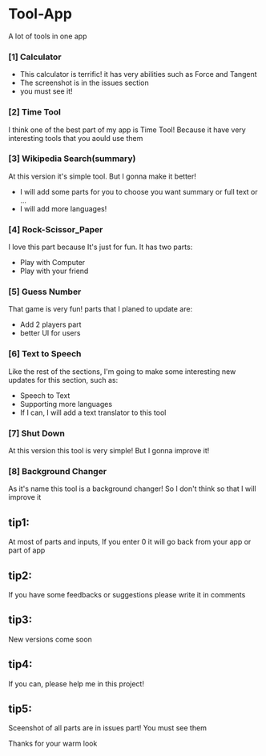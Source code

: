 # Tool-App
A lot of tools in one app
### [1] Calculator
* This calculator is terrific! it has very abilities such as Force and Tangent
* The screenshot is in the issues section
* you must see it!
### [2] Time Tool
I think one of the best part of my app is Time Tool! Because it have very interesting tools that you aould use them
### [3] Wikipedia Search(summary)
At this version it's simple tool. But I gonna make it better!
* I will add some parts for you to choose you want summary or full text or ...
* I will add more languages!
### [4] Rock-Scissor_Paper
I love this part because It's just for fun. It has two parts:
* Play with Computer
* Play with your friend 
### [5] Guess Number
That game is very fun! parts that I planed to update are:
* Add 2 players part
* better UI for users
### [6] Text to Speech
Like the rest of the sections, I'm going to make some interesting new updates for this section, such as:
* Speech to Text
* Supporting more languages
* If I can, I will add a text translator to this tool
### [7] Shut Down
At this version this tool is very simple! But I gonna improve it!
### [8] Background Changer
As it's name this tool is a background changer! So I don't think so that I will improve it
## tip1:
At most of parts and inputs, If you enter 0 it will go back from your app or part of app
## tip2:
If you have some feedbacks or suggestions please write it in comments
## tip3:
New versions come soon
## tip4:
If you can, please help me in this project!
## tip5:
Sceenshot of all parts are in issues part!
You must see them

Thanks for your warm look
